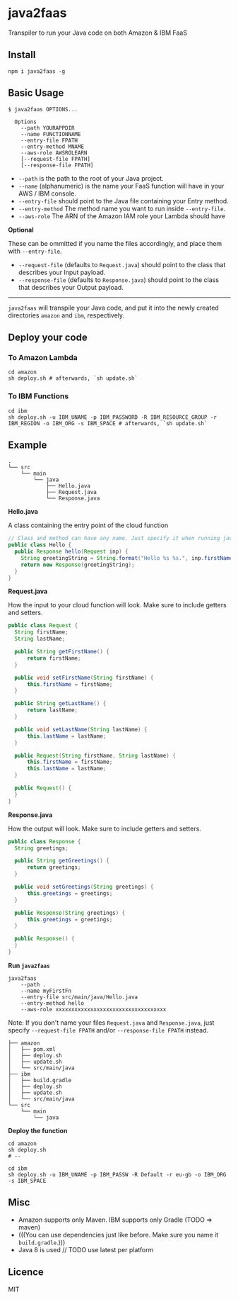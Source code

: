 # java2faas

Transpiler to run your Java code on both Amazon & IBM FaaS

## Install
```shell
npm i java2faas -g
```

## Basic Usage

```shell
$ java2faas OPTIONS... 
  
  Options
    --path YOURAPPDIR 
    --name FUNCTIONNAME 
    --entry-file FPATH 
    --entry-method MNAME 
    --aws-role AWSROLEARN
    [--request-file FPATH] 
    [--response-file FPATH]
```

* `--path` is the path to the root of your Java project. 
* `--name` (alphanumeric) is the name your FaaS function will have in your AWS / IBM console.
* `--entry-file` should point to the Java file containing your Entry method.
* `--entry-method` The method name you want to run inside `--entry-file`.
* `--aws-role` The ARN of the Amazon IAM role your Lambda should have

**Optional**

These can be ommitted if you name the files accordingly, and place them with `--entry-file`.

* `--request-file` (defaults to `Request.java`) should point to the class that describes your Input payload. 
* `--response-file` (defaults to `Response.java`) should point to the class that describes your Output payload.

---

`java2faas` will transpile your Java code, and put it into the newly created directories `amazon` and `ibm`, respectively.

## Deploy your code

### To Amazon Lambda

```shell
cd amazon
sh deploy.sh # afterwards, `sh update.sh`

```

### To IBM Functions

```shell
cd ibm
sh deploy.sh -u IBM_UNAME -p IBM_PASSWORD -R IBM_RESOURCE_GROUP -r IBM_REGION -o IBM_ORG -s IBM_SPACE # afterwards, `sh update.sh`
```


## Example

```
.
└── src
    └── main
        └── java
            ├── Hello.java
            ├── Request.java 
            └── Response.java 
```

**Hello.java**

A class containing the entry point of the cloud function

```java
// Class and method can have any name. Just specify it when running java2faas
public class Hello {
  public Response hello(Request inp) { 
    String greetingString = String.format("Hello %s %s.", inp.firstName, inp.lastName);
    return new Response(greetingString);
  }
}
```

**Request.java**

How the input to your cloud function will look. Make sure to include getters and setters.

```java
public class Request {
  String firstName;
  String lastName;

  public String getFirstName() {
      return firstName;
  }

  public void setFirstName(String firstName) {
      this.firstName = firstName;
  }

  public String getLastName() {
      return lastName;
  }

  public void setLastName(String lastName) {
      this.lastName = lastName;
  }

  public Request(String firstName, String lastName) {
      this.firstName = firstName;
      this.lastName = lastName;
  }

  public Request() {
  }
}
```

**Response.java**

How the output will look. Make sure to include getters and setters.

```java
public class Response {
  String greetings;

  public String getGreetings() {
      return greetings;
  }

  public void setGreetings(String greetings) {
      this.greetings = greetings;
  }

  public Response(String greetings) {
      this.greetings = greetings;
  }

  public Response() {
  }
}
```


**Run `java2faas`**

```shell
java2faas
    --path . 
    --name myFirstFn 
    --entry-file src/main/java/Hello.java 
    --entry-method hello
    --aws-role xxxxxxxxxxxxxxxxxxxxxxxxxxxxxxxxxxx
```

Note: If you don't name your files `Request.java` and `Response.java`, just specify `--request-file FPATH` and/or `--response-file FPATH` instead.

```
├── amazon
│   ├── pom.xml
│   ├── deploy.sh
│   ├── update.sh
│   └── src/main/java
├── ibm
│   ├── build.gradle
│   ├── deploy.sh
│   ├── update.sh
│   └── src/main/java
└── src
    └── main
        └── java

```

**Deploy the function**

```
cd amazon
sh deploy.sh 
# --

cd ibm
sh deploy.sh -u IBM_UNAME -p IBM_PASSW -R Default -r eu-gb -o IBM_ORG -s IBM_SPACE
```

## Misc

* Amazon supports only Maven. IBM supports only Gradle (TODO => maven)
* (((You can use dependencies just like before. Make sure you name it `build.gradle`.)))
* Java 8 is used // TODO use latest per platform
## Licence

MIT
